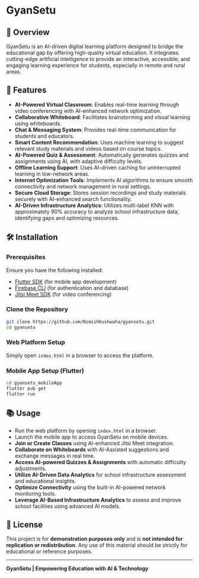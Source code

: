 # GyanSetu 

## 📌 Overview
GyanSetu is an AI-driven digital learning platform designed to bridge the educational gap by offering high-quality virtual education. It integrates cutting-edge artificial intelligence to provide an interactive, accessible, and engaging learning experience for students, especially in remote and rural areas.

## 🚀 Features
- **AI-Powered Virtual Classroom**: Enables real-time learning through video conferencing with AI-enhanced network optimization.
- **Collaborative Whiteboard**: Facilitates brainstorming and visual learning using whiteboards.
- **Chat & Messaging System**: Provides real-time communication for students and educators.
- **Smart Content Recommendation**: Uses machine learning to suggest relevant study materials and videos based on course topics.
- **AI-Powered Quiz & Assessment**: Automatically generates quizzes and assignments using AI, with adaptive difficulty levels.
- **Offline Learning Support**: Uses AI-driven caching for uninterrupted learning in low-network areas.
- **Internet Optimization Tools**: Implements AI algorithms to ensure smooth connectivity and network management in rural settings.
- **Secure Cloud Storage**: Stores session recordings and study materials securely with AI-enhanced search functionality.
- **AI-Driven Infrastructure Analytics**: Utilizes multi-label KNN with approximately 90% accuracy to analyze school infrastructure data, identifying gaps and optimizing resources.

## 🛠️ Installation

### Prerequisites
Ensure you have the following installed:
- [Flutter SDK](https://flutter.dev/docs/get-started/install) (for mobile app development)
- [Firebase CLI](https://firebase.google.com/docs/cli) (for authentication and database)
- [Jitsi Meet SDK](https://jitsi.github.io/handbook/docs/dev-guide/dev-guide-android-sdk) (for video conferencing)

### Clone the Repository
```sh
git clone https://github.com/NimishKushwaha/gyansetu.git
cd gyansetu
```

### Web Platform Setup
Simply open `index.html` in a browser to access the platform.

### Mobile App Setup (Flutter)
```sh
cd gyansetu_mobileApp
flutter pub get
flutter run
```

## 📚 Usage
- Run the web platform by opening `index.html` in a browser.
- Launch the mobile app to access GyanSetu on mobile devices.
- **Join or Create Classes** using AI-enhanced Jitsi Meet integration.
- **Collaborate on Whiteboards** with AI-Assisted suggestions and exchange messages in real time.
- **Access AI-powered Quizzes & Assignments** with automatic difficulty adjustments.
- **Utilize AI-Driven Data Analytics** for school infrastructure assessment and educational insights.
- **Optimize Connectivity** using the built-in AI-powered network monitoring tools.
- **Leverage AI-Based Infrastructure Analytics** to assess and improve school facilities using advanced AI models.

## 📄 License
This project is for **demonstration purposes only** and is **not intended for replication or redistribution**. Any use of this material should be strictly for educational or reference purposes.

---
**GyanSetu | Empowering Education with AI & Technology**
